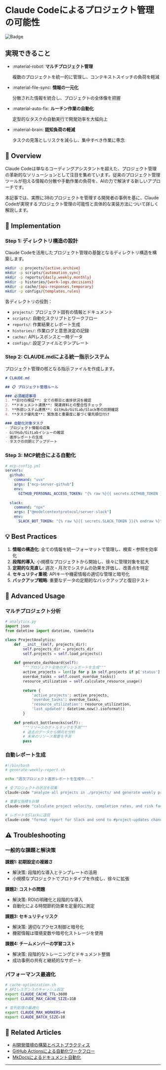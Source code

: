 # Claude Codeによるプロジェクト管理の可能性

![Badge](https://img.shields.io/badge/AI%E9%96%8B%E7%99%BA-%E3%83%97%E3%83%AD%E3%82%B8%E3%82%A7%E3%82%AF%E3%83%88%E7%AE%A1%E7%90%86-blue.svg)

## 実現できること

<div class="grid cards" markdown>

-   :material-robot: **マルチプロジェクト管理**
    
    複数のプロジェクトを統一的に管理し、コンテキストスイッチの負荷を軽減

-   :material-file-sync: **情報の一元化**
    
    分散された情報を統合し、プロジェクトの全体像を把握

-   :material-auto-fix: **ルーチン作業の自動化**
    
    定型的なタスクの自動実行で開発効率を大幅向上

-   :material-brain: **認知負荷の軽減**
    
    タスクの見落としリスクを減らし、集中すべき作業に専念

</div>

## 📖 Overview

Claude Codeは単なるコーディングアシスタントを超えた、プロジェクト管理の革新的なソリューションとして注目を集めています。従来のプロジェクト管理ツールが抱える情報の分散や手動作業の負荷を、AIの力で解決する新しいアプローチです。

本記事では、実際に38のプロジェクトを管理する開発者の事例を基に、Claude Codeが実現するプロジェクト管理の可能性と具体的な実装方法について詳しく解説します。

## 🔧 Implementation

### Step 1: ディレクトリ構造の設計

Claude Codeを活用したプロジェクト管理の基盤となるディレクトリ構造を構築します。

```bash
mkdir -p projects/{active,archive}
mkdir -p scripts/{automation,sync}
mkdir -p reports/{daily,weekly,monthly}
mkdir -p histories/{work-logs,decisions}
mkdir -p cache/{api-responses,temporary}
mkdir -p configs/{templates,rules}
```

各ディレクトリの役割：
- `projects/`: プロジェクト固有の情報とドキュメント
- `scripts/`: 自動化スクリプトとワークフロー
- `reports/`: 作業結果とレポート生成
- `histories/`: 作業ログと意思決定の記録
- `cache/`: APIレスポンスと一時データ
- `configs/`: 設定ファイルとテンプレート

### Step 2: CLAUDE.mdによる統一指示システム

プロジェクト管理の核となる指示ファイルを作成します。

```markdown
# CLAUDE.md

## 📋 プロジェクト管理ルール

### 必須確認事項
1. **日付の検証**: 全ての期日と進捗状況を確認
2. **ドキュメント連携**: 関連資料との整合性チェック
3. **外部システム連携**: GitHub/GitLab/Slack等の同期確認
4. **タスク優先度**: 緊急度と重要度に基づく優先順位付け

### 自動化対象タスク
- プロジェクト情報の収集
- GitHub/GitLabイシューの確認
- 進捗レポートの生成
- タスクの同期とアップデート
```

### Step 3: MCP統合による自動化

```yaml
# mcp-config.yml
servers:
  github:
    command: "uvx"
    args: ["mcp-server-github"]
    env:
      GITHUB_PERSONAL_ACCESS_TOKEN: "{% raw %}{{ secrets.GITHUB_TOKEN }}{% endraw %}"
  
  slack:
    command: "npx"
    args: ["@modelcontextprotocol/server-slack"]
    env:
      SLACK_BOT_TOKEN: "{% raw %}{{ secrets.SLACK_TOKEN }}{% endraw %}"
```

## 💡 Best Practices

1. **情報の構造化**: 全ての情報を統一フォーマットで管理し、検索・参照を効率化
2. **段階的導入**: 小規模なプロジェクトから開始し、徐々に管理対象を拡大
3. **定期的な見直し**: 週次・月次でシステムの効果を評価し、改善点を特定
4. **セキュリティ重視**: APIキーや機密情報の適切な管理と暗号化
5. **バックアップ戦略**: 重要なデータの定期的なバックアップと復旧テスト

## 🚀 Advanced Usage

### マルチプロジェクト分析

```python
# analytics.py
import json
from datetime import datetime, timedelta

class ProjectAnalytics:
    def __init__(self, projects_dir):
        self.projects_dir = projects_dir
        self.projects = self.load_projects()
    
    def generate_dashboard(self):
        """プロジェクト全体のダッシュボードを生成"""
        active_projects = len([p for p in self.projects if p['status'] == 'active'])
        overdue_tasks = self.count_overdue_tasks()
        resource_utilization = self.calculate_resource_usage()
        
        return {
            'active_projects': active_projects,
            'overdue_tasks': overdue_tasks,
            'resource_utilization': resource_utilization,
            'last_updated': datetime.now().isoformat()
        }
    
    def predict_bottlenecks(self):
        """リソースのボトルネックを予測"""
        # 過去のデータから傾向を分析
        # 未来のリソース需要を予測
        pass
```

### 自動レポート生成

```bash
#!/bin/bash
# generate-weekly-report.sh

echo "週次プロジェクト進捗レポートを生成中..."

# 全プロジェクトの状況を収集
claude-code "analyze all projects in ./projects/ and generate weekly progress report"

# 重要な指標を計算
claude-code "calculate project velocity, completion rates, and risk factors"

# レポートをSlackに送信
claude-code "format report for Slack and send to #project-updates channel"
```

## ⚠️ Troubleshooting

### 一般的な課題と解決策

**課題1: 初期設定の複雑さ**
- 解決策: 段階的な導入とテンプレートの活用
- 小規模なプロジェクトでプロトタイプを作成し、徐々に拡張

**課題2: コストの問題**
- 解決策: ROIの明確化と段階的な導入
- 自動化による時間節約効果を定量的に測定

**課題3: セキュリティリスク**
- 解決策: 適切なアクセス制御と暗号化
- 機密情報は環境変数や暗号化ストレージを使用

**課題4: チームメンバーの学習コスト**
- 解決策: 段階的なトレーニングとドキュメント整備
- 成功事例の共有と継続的なサポート

### パフォーマンス最適化

```bash
# cache-optimization.sh
# APIレスポンスのキャッシュ設定
export CLAUDE_CACHE_TTL=3600
export CLAUDE_MAX_CACHE_SIZE=1GB

# 並列処理の最適化
export CLAUDE_MAX_WORKERS=4
export CLAUDE_BATCH_SIZE=10
```

## 🔗 Related Articles

- [AI開発環境の構築とベストプラクティス](./ai-development-environment.md)
- [GitHub Actionsによる自動化ワークフロー](../infrastructure-operations/github-actions-automation.md)
- [MkDocsによるドキュメント自動化](../mkdocs-site-building/mkdocs-automation.md)

---